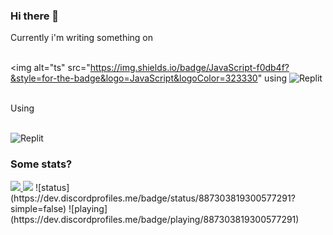 ### Hi there 👋

Currently i'm writing something on

<br><img alt="ts" src="https://img.shields.io/badge/JavaScript-f0db4f?&style=for-the-badge&logo=JavaScript&logoColor=323330" using <img alt="Replit" src="https://img.shields.io/badge/Replit-007ACC?&style=for-the-badge&logo=Replit&logoColor=white"/>

<br>Using

<br><img alt="Replit" src="https://img.shields.io/badge/Replit-007ACC?&style=for-the-badge&logo=Replit&logoColor=white" />

### Some stats?
<a href="https://github.com/san4ern">
  <img src="https://github-readme-stats.vercel.app/api?username=san4ern&theme=onedark&count_private=true&custom_title=Github%20All%20Time%20Stats&show_icons=true" />
</a>
<a href="https://wakatime.com"><img src="https://wakatime.com/share/@san4ouZ/c80a5daa-1a01-4f2d-9eef-73712f56d387.png" /></a>
![status](https://dev.discordprofiles.me/badge/status/887303819300577291?simple=false)
![playing](https://dev.discordprofiles.me/badge/playing/887303819300577291)
